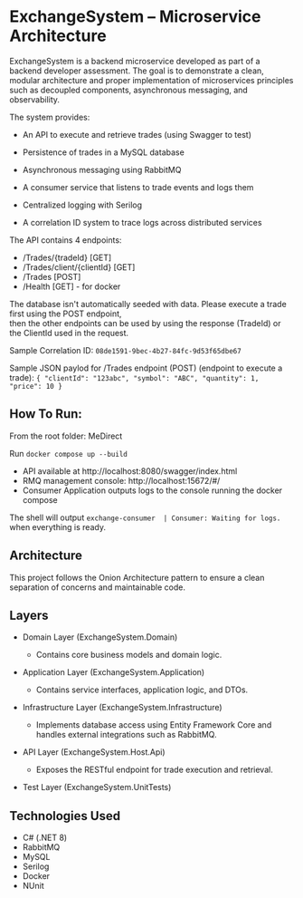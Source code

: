 # ExchangeSystem – Microservice Architecture

ExchangeSystem is a backend microservice developed as part of a backend developer assessment.
The goal is to demonstrate a clean, modular architecture and proper implementation of microservices principles such as decoupled components, asynchronous messaging, and observability.

The system provides:

- An API to execute and retrieve trades (using Swagger to test)

- Persistence of trades in a MySQL database

- Asynchronous messaging using RabbitMQ

- A consumer service that listens to trade events and logs them

- Centralized logging with Serilog

- A correlation ID system to trace logs across distributed services

The API contains 4 endpoints: 
- /Trades/{tradeId} [GET]
- /Trades/client/{clientId} [GET]
- /Trades [POST]
- /Health [GET] - for docker

The database isn't automatically seeded with data. Please execute a trade first using the POST endpoint,<br/> 
then the other endpoints can be used by using the response (TradeId) or the ClientId used in the request. <br />


Sample Correlation ID:
`08de1591-9bec-4b27-84fc-9d53f65dbe67`

Sample JSON paylod for /Trades endpoint (POST) (endpoint to execute a trade):
`{
  "clientId": "123abc",
  "symbol": "ABC",
  "quantity": 1,
  "price": 10
}`

## How To Run:

From the root folder: MeDirect

Run `docker compose up --build`

- API available at http://localhost:8080/swagger/index.html
- RMQ management console: http://localhost:15672/#/
- Consumer Application outputs logs to the console running the docker compose

The shell will output `exchange-consumer  | Consumer: Waiting for logs.` when everything is ready.

## Architecture

This project follows the Onion Architecture pattern to ensure a clean separation of concerns and maintainable code.

## Layers

- Domain Layer (ExchangeSystem.Domain)

  - Contains core business models and domain logic.

- Application Layer (ExchangeSystem.Application)

  - Contains service interfaces, application logic, and DTOs.

- Infrastructure Layer (ExchangeSystem.Infrastructure)

  - Implements database access using Entity Framework Core and handles external integrations such as RabbitMQ.

- API Layer (ExchangeSystem.Host.Api)

  - Exposes the RESTful endpoint for trade execution and retrieval.

- Test Layer (ExchangeSystem.UnitTests)

## Technologies Used

- C# (.NET 8)
- RabbitMQ
- MySQL
- Serilog
- Docker
- NUnit